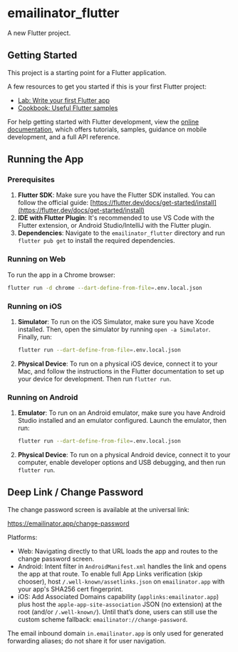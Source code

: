 # emailinator_flutter

A new Flutter project.

## Getting Started

This project is a starting point for a Flutter application.

A few resources to get you started if this is your first Flutter project:

- [Lab: Write your first Flutter app](https://docs.flutter.dev/get-started/codelab)
- [Cookbook: Useful Flutter samples](https://docs.flutter.dev/cookbook)

For help getting started with Flutter development, view the
[online documentation](https://docs.flutter.dev/), which offers tutorials,
samples, guidance on mobile development, and a full API reference.

## Running the App

### Prerequisites

1.  **Flutter SDK**: Make sure you have the Flutter SDK installed. You can follow the official guide: [https://flutter.dev/docs/get-started/install](https://flutter.dev/docs/get-started/install)
2.  **IDE with Flutter Plugin**: It's recommended to use VS Code with the Flutter extension, or Android Studio/IntelliJ with the Flutter plugin.
3.  **Dependencies**: Navigate to the `emailinator_flutter` directory and run `flutter pub get` to install the required dependencies.

### Running on Web

To run the app in a Chrome browser:

```bash
flutter run -d chrome --dart-define-from-file=.env.local.json 
```

### Running on iOS

1.  **Simulator**: To run on the iOS Simulator, make sure you have Xcode installed. Then, open the simulator by running `open -a Simulator`. Finally, run:
    ```bash
    flutter run --dart-define-from-file=.env.local.json 
    ```
2.  **Physical Device**: To run on a physical iOS device, connect it to your Mac, and follow the instructions in the Flutter documentation to set up your device for development. Then run `flutter run`.

### Running on Android

1.  **Emulator**: To run on an Android emulator, make sure you have Android Studio installed and an emulator configured. Launch the emulator, then run:
    ```bash
    flutter run --dart-define-from-file=.env.local.json 
    ```
2.  **Physical Device**: To run on a physical Android device, connect it to your computer, enable developer options and USB debugging, and then run `flutter run`.

## Deep Link / Change Password

The change password screen is available at the universal link:

https://emailinator.app/change-password

Platforms:

- Web: Navigating directly to that URL loads the app and routes to the change password screen.
- Android: Intent filter in `AndroidManifest.xml` handles the link and opens the app at that route. To enable full App Links verification (skip chooser), host `/.well-known/assetlinks.json` on `emailinator.app` with your app's SHA256 cert fingerprint.
- iOS: Add Associated Domains capability (`applinks:emailinator.app`) plus host the `apple-app-site-association` JSON (no extension) at the root (and/or `/.well-known/`). Until that’s done, users can still use the custom scheme fallback: `emailinator://change-password`.

The email inbound domain `in.emailinator.app` is only used for generated forwarding aliases; do not share it for user navigation.
